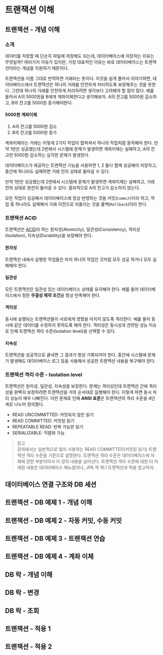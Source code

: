 # 트랜잭션 이해

## 트랜잭션 - 개념 이해

### 소개

데이터를 저장할 때 단순히 파일에 저장해도 되는데, 데이터베이스에 저장하는 이유는 무엇일까?
여러가지 이유가 있지만, 가장 대표적인 이유는 바로 데이터베이스는 트랜잭션이라는 개념을 지원하기 때문이다.

트랜잭션을 이름 그대로 번역하면 거래라는 뜻이다.
이것을 쉽게 풀어서 이야기하면, 데이터베이스에서 트랜잭션은 하나의 거래를 안전하게 처리하도록 보장해주는 것을 뜻한다.
그런데 하나의 거래를 안전하게 처리하려면 생각보다 고려해야 할 점이 많다.
예를 들어서 A의 5000원을 B에게 계좌이체한다고 생각해보자.
A의 잔고를 5000원 감소하고, B의 잔고를 5000원 증가해야한다.

#### 5000원 계좌이체

1. A의 잔고를 5000원 감소
2. B의 잔고를 5000원 증가

계좌이체라는 거래는 이렇게 2가지 작업이 합쳐져서 하나의 작업처럼 동작해야 한다.
만약 1번은 성공했는데 2번에서 시스템에 문제가 발생하면 계좌이체는 실패하고, A의 잔고만 5000원 감소하는 심각한 문제가 발생한다.

데이터베이스가 제공하는 트랜잭션 기능을 사용하면 1, 2 둘다 함께 성공해야 저장하고,
중간에 하나라도 실패하면 거래 전의 상태로 돌아갈 수 있다.

만약 1번은 성공했는데 2번에서 시스템에 문제가 발생하면 계좌이체는 실패하고, 거래 전의 상태로 완전히 돌아갈 수 있다.
결과적으로 A의 잔고가 감소하지 않는다.

모든 작업이 성공해서 데이터베이스에 정상 반영하는 것을 커밋(`Commit`)이라 하고,
작업 중 하나라도 실패해서 거래 이전으로 되돌리는 것을 롤백(`Rollback`)이라 한다.

### 트랜잭션 ACID

트랜잭션은 [ACID](http://en.wikipedia.org/wiki/ACID)라 하는
원자성(Atomicity), 일관성(Consistency), 격리성(Isolation), 지속성(Durability)을 보장해야 한다.

#### 원자성

트랜잭션 내에서 실행한 작업들은 마치 하나의 작업인 것처럼 모두 성공 하거나 모두 실패해야 한다.

#### 일관성

모든 트랜잭션은 일관성 있는 데이터베이스 상태를 유지해야 한다.
예를 들어 데이터베이스에서 정한 **무결성 제약 조건**을 항상 만족해야 한다.

#### 격리성

동시에 실행되는 트랜잭션들이 서로에게 영향을 미치지 않도록 격리한다.
예를 들어 동시에 같은 데이터를 수정하지 못하도록 해야 한다.
격리성은 동시성과 관련된 성능 이슈로 인해 트랜잭션 격리 수준(Isolation level)을 선택할 수 있다.

#### 지속성

트랜잭션을 성공적으로 끝내면 그 결과가 항상 기록되어야 한다.
중간에 시스템에 문제가 발생해도 데이터베이스 로그 등을 사용해서 성공한 트랜잭션 내용을 복구해야 한다.

### 트랜잭션 격리 수준 - Isolation level

트랜잭션은 원자성, 일관성, 지속성을 보장한다.
문제는 격리성인데 트랜잭션 간에 격리성을 완벽히 보장하려면 트랜잭션을 거의 순서대로 실행해야 한다.
이렇게 하면 동시 처리 성능이 매우 나빠진다.
이런 문제로 인해 **ANSI 표준**은 트랜잭션의 격리 수준을 4단계로 나누어 정의했다.

* READ UNCOMMITTED: 커밋되지 않은 읽기
* READ COMMITTED: 커밋된 읽기
* REPEATABLE READ: 반복 가능한 읽기
* SERIALIZABLE: 직렬화 가능

> 참고<br>
> 강의에서는 일반적으로 많이 사용하는 READ COMMITTED(커밋된 읽기) 트랜잭션 격리 수준을 기준으로 설명한다.
> 트랜잭션 격리 수준은 데이터베이스에 자체에 관한 부분이어서 이 강의 내용을 넘어선다.
> 트랜잭션 격리 수준에 대한 더 자세한 내용은 데이터베이스 메뉴얼이나, JPA 책 16.1 트랜잭션과 락을 참고하자.

## 데이터베이스 연결 구조와 DB 세션

## 트랜잭션 - DB 예제 1 - 개념 이해

## 트랜잭션 - DB 예제 2 - 자동 커밋, 수동 커밋

## 트랜잭션 - DB 예제 3 - 트랜잭션 연습

## 트랜잭션 - DB 예제 4 - 계좌 이체

## DB 락 - 개념 이해

## DB 락 - 변경

## DB 락 - 조회

## 트랜잭션 - 적용 1

## 트랜잭션 - 적용 2
